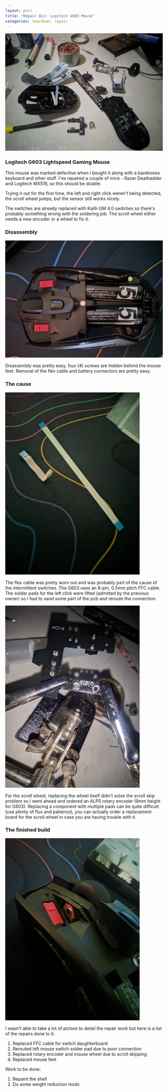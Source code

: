 ```yaml
---
layout: post
title: "Repair Bin: Logitech G603 Mouse"
categories: teardown, repair
---
```

![Overview](/assets/mouse_repair/Tabletop.jpg)

### Logitech G603 Lightspeed Gaming Mouse

This mouse was marked defective when I bought it along with a barebones keyboard and other stuff. I've repaired a couple of mice - Razer Deathadder and Logitech MX518, so this should be doable.

Trying it out for the first time, the left and right click weren't being detected, the scroll wheel jumps, but the sensor still works nicely. 

The switches are already replaced with Kailh GM 4.0 switches so there's probably something wrong with the soldering job. The scroll wheel either needs a new encoder or a wheel to fix it.

### Disassembly
![Back cover removed](/assets/mouse_repair/Switches.jpg)

Disassembly was pretty easy, four (4) screws are hidden behind the mouse feet. Removal of the flex cable and battery connectors are pretty easy. 

### The cause
![Flex cable](/assets/mouse_repair/Flex.jpg)

The flex cable was pretty worn out and was probably part of the cause of the intermittent switches. The G603 uses an 8-pin, 0.5mm pitch FFC cable. The solder pads for the left click were lifted (admitted by the previous owner) so I had to sand some part of the pcb and reroute the connection.

![Encoder PCB](/assets/mouse_repair/Desoldered.jpg)

For the scroll wheel, replacing the wheel itself didn't solve the scroll skip problem so I went ahead and ordered an ALPS rotary encoder (9mm height for G603). Replacing a component with multiple pads can be quite difficult (use plenty of flux and patience), you can actually order a replacement board for the scroll wheel in case you are having trouble with it.

### The finished build
![The cause](/assets/mouse_repair/Mods.jpg)

I wasn't able to take a lot of picture to detail the repair work but here is a list of the repairs done to it:
1. Replaced FFC cable for switch daughterboard
2. Rerouted left mouse switch solder pad due to poor connection
3. Replaced rotary encoder and mouse wheel due to scroll skipping
4. Replaced mouse feet

Work to be done:
1. Repaint the shell
2. Do some weight reduction mods